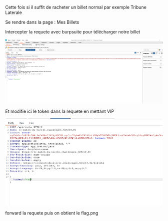 Cette fois si il suffit de racheter un billet normal par exemple Tribune Laterale

Se rendre dans la page : Mes Billets

Intercepter la requete avec burpsuite pour télécharger notre billet 

![alt text](image.png)

Et modifie ici le token dans la requete en mettant VIP

![alt text](image-1.png)

forward la requete 
puis on obtient le flag.png 